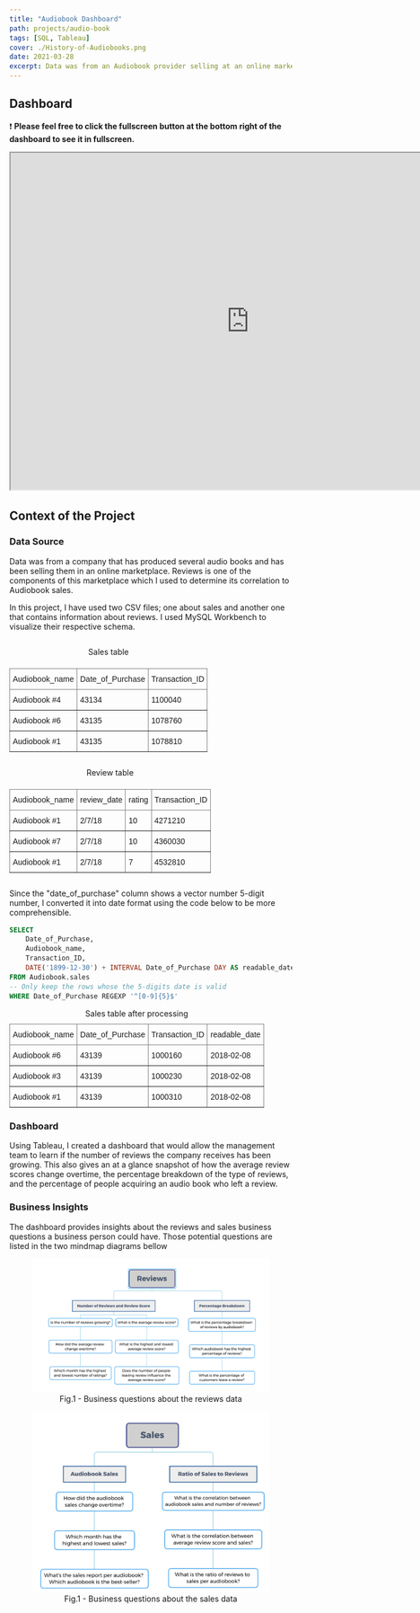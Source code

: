 ```yaml
---
title: "Audiobook Dashboard"
path: projects/audio-book
tags: [SQL, Tableau]
cover: ./History-of-Audiobooks.png
date: 2021-03-28
excerpt: Data was from an Audiobook provider selling at an online market place. Data is composed of the information on sales and reviews that we'll use to determine its correlation and how average review change overtime.
---
```


<style type="text/css">é"'(§o)

.multi_figure {
    display: flex;
    justify-content: space-evenly;
    margin-bottom: .7rem;
}

@media (max-width: 1095px) {
  .multi_figure {
    display: flex;
    margin-bottom: .7rem;
    flex-direction: column;
  }

}

.tg {
    border-collapse:collapse;
    border-spacing:0;
}
 .tg td{
    border-color:black;
    border-style:solid;
    border-width:1px;
    font-family:Arial, sans-serif;
    font-size:14px;
     overflow:hidden;
    padding:10px 5px;
    word-break:normal;
}
 .tg th{
    border-color:black;
    border-style:solid;
    border-width:1px;
    font-family:Arial, sans-serif;
    font-size:14px;
     font-weight:normal;
    overflow:hidden;
    padding:10px 5px;
    word-break:normal;
}
 .tg .tg-0pky{
    border-color:inherit;
    text-align:left;
    vertical-align:top
}
</style>

## Dashboard
❗ **Please feel free to click the fullscreen button at the bottom right of the dashboard to see it in fullscreen.**
<iframe src="https://public.tableau.com/views/AudiobookProject/Dashboard1?:showVizHome=no&:embed=true" width="850" height="600" allowfullscreen="true"></iframe> 


## Context of the Project

### Data Source
Data was from a company that has produced several audio books and has been selling them in an online marketplace. Reviews is one of the components of this marketplace which I used to determine its correlation to Audiobook sales.

In this project, I have used two CSV files; one about sales and another one that contains information about reviews. I used MySQL Workbench to visualize their respective schema.

<div class="multi_figure">
    <table class="tg">
        <caption style="text-align:center">Sales table<caption>
        <thead>
        <tr>
            <th class="tg-0pky">Audiobook_name</th>
            <th class="tg-0pky">Date_of_Purchase</th>
            <th class="tg-0pky">Transaction_ID</th>
        </tr>
        </thead>
        <tbody>
        <tr>
            <td class="tg-0pky">Audiobook #4</td>
            <td class="tg-0pky">43134</td>
            <td class="tg-0pky">1100040</td>
        </tr>
        <tr>
            <td class="tg-0pky">Audiobook #6</td>
            <td class="tg-0pky">43135</td>
            <td class="tg-0pky">1078760</td>
        </tr>
        <tr>
            <td class="tg-0pky">Audiobook #1</td>
            <td class="tg-0pky">43135</td>
            <td class="tg-0pky">1078810</td>
        </tr>
        </tbody>
    </table>
    <table class="tg">
        <caption style="text-align:center">Review table<caption>
        <thead>
        <tr>
            <th class="tg-0pky">Audiobook_name</th>
            <th class="tg-0pky">review_date</th>
            <th class="tg-0pky">rating</th>
            <th class="tg-0pky">Transaction_ID</th>
        </tr>
        </thead>
        <tbody>
        <tr>
            <td class="tg-0pky">Audiobook #1</td>
            <td class="tg-0pky">2/7/18</td>
            <td class="tg-0pky">10</td>
            <td class="tg-0pky">4271210</td>
        </tr>
        <tr>
            <td class="tg-0pky">Audiobook #7</td>
            <td class="tg-0pky">2/7/18</td>
            <td class="tg-0pky">10</td>
            <td class="tg-0pky">4360030</td>
        </tr>
        <tr>
            <td class="tg-0pky">Audiobook #1</td>
            <td class="tg-0pky">2/7/18</td>
            <td class="tg-0pky">7</td>
            <td class="tg-0pky">4532810</td>
        </tr>
        </tbody>
    </table>
</div>

Since the "date_of_purchase" column shows a vector number 5-digit number, I converted it into date format using the code below to be more comprehensible. 

``` sql
SELECT 
    Date_of_Purchase, 
    Audiobook_name, 
    Transaction_ID,
    DATE('1899-12-30') + INTERVAL Date_of_Purchase DAY AS readable_date
FROM Audiobook.sales
-- Only keep the rows whose the 5-digits date is valid
WHERE Date_of_Purchase REGEXP '^[0-9]{5}$'
```

<table class="tg" style="margin-left: auto; margin-right: auto;">
    <caption style="text-align:center">Sales table after processing</caption>
    <thead>
    <tr>
        <th class="tg-0pky">Audiobook_name</th>
        <th class="tg-0pky">Date_of_Purchase</th>
        <th class="tg-0pky">Transaction_ID</th>
        <th class="tg-0pky">readable_date</th>
    </tr>
    </thead>
    <tbody>
    <tr>
        <td class="tg-0pky">Audiobook #6</td>
        <td class="tg-0pky">43139</td>
        <td class="tg-0pky">1000160</td>
        <td class="tg-0pky">2018-02-08</td>
    </tr>
    <tr>
        <td class="tg-0pky">Audiobook #3</td>
        <td class="tg-0pky">43139</td>
        <td class="tg-0pky">1000230</td>
        <td class="tg-0pky">2018-02-08</td>
    </tr>
    <tr>
        <td class="tg-0pky">Audiobook #1</td>
        <td class="tg-0pky">43139</td>
        <td class="tg-0pky">1000310</td>
        <td class="tg-0pky">2018-02-08</td>
    </tr>
    </tbody>
</table>


### Dashboard
Using Tableau, I created a dashboard that would allow the management team to learn if the number of reviews the company receives has been growing.  This also gives an at a glance snapshot of how the average review scores change overtime, the percentage breakdown of the type of reviews, and the percentage of people acquiring an audio book who left a review.

### Business Insights
The dashboard provides insights about the reviews and sales business questions a business person could have.
Those potential questions are listed in the two mindmap diagrams bellow

<figure>
    <img src="Reviews_mindmap.png" />
    <figcaption style="text-align: center;">Fig.1 - Business questions about the reviews data</figcaption>
</figure>

<figure>
    <img src="Purchase_mindmap.png" />
    <figcaption style="text-align: center;">Fig.1 - Business questions about the sales data</figcaption>
</figure>